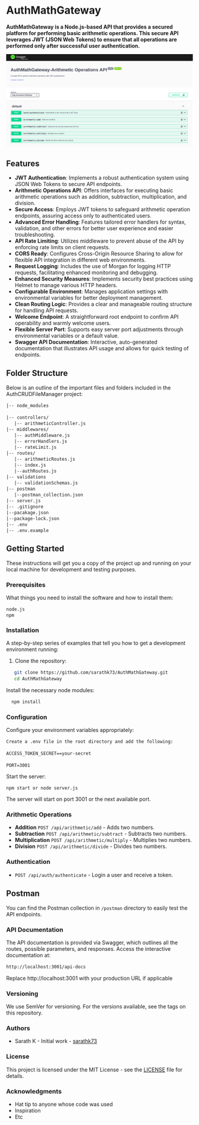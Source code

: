 # AuthMathGateway

<b>AuthMathGateway is a Node.js-based API that provides a secured platform for performing basic arithmetic operations. This secure API leverages JWT (JSON Web Tokens) to ensure that all operations are performed only after successful user authentication.</b>

![Swagger UI](/images/task1.png)


## Features

- **JWT Authentication**: Implements a robust authentication system using JSON Web Tokens to secure API endpoints.
- **Arithmetic Operations API**: Offers interfaces for executing basic arithmetic operations such as addition, subtraction, multiplication, and division.
- **Secure Access**: Employs JWT tokens to safeguard arithmetic operation endpoints, assuring access only to authenticated users.
- **Advanced Error Handling**: Features tailored error handlers for syntax, validation, and other errors for better user experience and easier troubleshooting.
- **API Rate Limiting**: Utilizes middleware to prevent abuse of the API by enforcing rate limits on client requests.
- **CORS Ready**: Configures Cross-Origin Resource Sharing to allow for flexible API integration in different web environments.
- **Request Logging**: Includes the use of Morgan for logging HTTP requests, facilitating enhanced monitoring and debugging.
- **Enhanced Security Measures**: Implements security best practices using Helmet to manage various HTTP headers.
- **Configurable Environment**: Manages application settings with environmental variables for better deployment management.
- **Clean Routing Logic**: Provides a clear and manageable routing structure for handling API requests.
- **Welcome Endpoint**: A straightforward root endpoint to confirm API operability and warmly welcome users.
- **Flexible Server Port**: Supports easy server port adjustments through environmental variables or a default value.
- **Swagger API Documentation**: Interactive, auto-generated documentation that illustrates API usage and allows for quick testing of endpoints.

## Folder Structure

Below is an outline of the important files and folders included in the AuthCRUDFileManager project:

```
|-- node_modules

|-- controllers/
   |-- arithmeticController.js
|-- middlewares/
   |-- authMiddleware.js
   |-- errorHandlers.js
   |-- rateLimit.js
|-- routes/
   |-- arithmeticRoutes.js
   |-- index.js
   |--authRoutes.js
|-- validations
   |-- validationSchemas.js
|-- postman
   |--postman_collection.json
|-- server.js
|-- .gitignore
|--pacakage.json
|--package-lock.json
|-- .env
|-- .env.example

```


## Getting Started

These instructions will get you a copy of the project up and running on your local machine for development and testing purposes.

### Prerequisites

What things you need to install the software and how to install them:

```
node.js
npm

```
### Installation

A step-by-step series of examples that tell you how to get a development environment running:

1. Clone the repository:
```bash
   git clone https://github.com/sarathk73/AuthMathGateway.git
   cd AuthMathGateway


```
Install the necessary node modules:
 ```bash
   npm install 
```


### Configuration

Configure your environment variables appropriately:
```plain
Create a .env file in the root directory and add the following:

ACCESS_TOKEN_SECRET==your-secret

PORT=3001
```
Start the server:
```
npm start or node server.js
```
The server will start on port 3001 or the next available port.

### Arithmetic Operations
- **Addition**
  `POST /api/arithmetic/add` - Adds two numbers.
- **Subtraction**
  `POST /api/arithmetic/subtract` - Subtracts two numbers.
- **Multiplication**
  `POST /api/arithmetic/multiply` - Multiplies two numbers.
- **Division**
  `POST /api/arithmetic/divide` - Divides two numbers.

### Authentication
- `POST /api/auth/authenticate` - Login a user and receive a token.

## Postman

You can find the Postman collection in `/postman` directory to easily test the API endpoints.

### API Documentation
The API documentation is provided via Swagger, which outlines all the routes, possible parameters, and responses. Access the interactive documentation at:
```bash
http://localhost:3001/api-docs
```
Replace http://localhost:3001 with your production URL if applicable

### Versioning
We use SemVer for versioning. For the versions available, see the tags on this repository.

### Authors

- Sarath K - Initial work - [sarathk73](https://github.com/sarathk73)

### License

This project is licensed under the MIT License - see the [LICENSE](LICENSE) file for details.
### Acknowledgments

<ul>
   <li>Hat tip to anyone whose code was used</li>
   <li>Inspiration</li>
   <li>Etc</li>
</ul>
